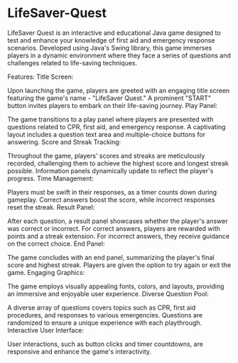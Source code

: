 # LifeSaver-Quest
LifeSaver Quest is an interactive and educational Java game designed to test and enhance your knowledge of first aid and emergency response scenarios. Developed using Java's Swing library, this game immerses players in a dynamic environment where they face a series of questions and challenges related to life-saving techniques.

Features:
Title Screen:

Upon launching the game, players are greeted with an engaging title screen featuring the game's name - "LifeSaver Quest."
A prominent "START" button invites players to embark on their life-saving journey.
Play Panel:

The game transitions to a play panel where players are presented with questions related to CPR, first aid, and emergency response.
A captivating layout includes a question text area and multiple-choice buttons for answering.
Score and Streak Tracking:

Throughout the game, players' scores and streaks are meticulously recorded, challenging them to achieve the highest score and longest streak possible.
Information panels dynamically update to reflect the player's progress.
Time Management:

Players must be swift in their responses, as a timer counts down during gameplay.
Correct answers boost the score, while incorrect responses reset the streak.
Result Panel:

After each question, a result panel showcases whether the player's answer was correct or incorrect.
For correct answers, players are rewarded with points and a streak extension. For incorrect answers, they receive guidance on the correct choice.
End Panel:

The game concludes with an end panel, summarizing the player's final score and highest streak.
Players are given the option to try again or exit the game.
Engaging Graphics:

The game employs visually appealing fonts, colors, and layouts, providing an immersive and enjoyable user experience.
Diverse Question Pool:

A diverse array of questions covers topics such as CPR, first aid procedures, and responses to various emergencies.
Questions are randomized to ensure a unique experience with each playthrough.
Interactive User Interface:

User interactions, such as button clicks and timer countdowns, are responsive and enhance the game's interactivity.
